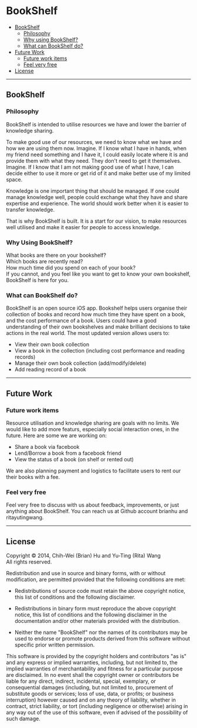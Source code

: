BookShelf
=========

*   [BookShelf](#bookshelf)
    *   [Philosophy](#philosophy)
    *   [Why using BookShelf?](#why-using-bookshelf)
    *   [What can BookShelf do?](#what-can-bookshelf-do)
*   [Future Work](#future-work)
    *   [Future work items](#future-work-items)
    *   [Feel very free](#feel-very-free)
*   [License](#license)

* * *

<h2 id="bookshelf">BookShelf</h2>

<h3 id="philosophy">Philosophy</h3>

BookShelf is intended to utilise resources we have and lower the barrier of knowledge sharing.<br />

To make good use of our resources, we need to know what we have and how we are using them now. 
Imagine. If I know what I have in hands, when my friend need something and I have it, I could easily locate where it is and provide them with what they need. They don't need to get it themselves.
Imagine. If I know that I am not making good use of what I have, I can decide either to use it more or get rid of it and make better use of my limited space.</p>

Knowledge is one important thing that should be managed. If one could manage knowledge well, people could exchange what they have and share expertise and experience. The world should work better when it is easier to transfer knowledge. </p>

That is why BookShelf is built. It is a start for our vision, to make resources well utilised and make it easier for people to access knowledge.</p>


<h3 id="why">Why Using BookShelf?</h3>

What books are there on your bookshelf?<br />
Which books are recently read?<br />
How much time did you spend on each of your book?<br />
If you cannot, and you feel like you want to get to know your own bookshelf, BookShelf is here for you.</p>

<h3 id="what">What can BookShelf do?</h3>

BookShelf is an open source iOS app. Bookshelf helps users organise their collection of books and record how much time they have spent on a book, and the cost performance of a book. Users could have a good understanding of their own bookshelves and make brilliant decisions to take actions in the real world. The most updated version allows users to:
   + View their own book collection
   + View a book in the collection (including cost performance and reading records)
   + Manage their own book collection (add/modify/delete)
   + Add reading record of a book

* * *

<h2 id="futurework">Future Work</h2>


<h3 id="futureworkitems">Future work items</h3>

Resource utilisation and knowledge sharing are goals with no limits. We would like to add more featurs, especially social interaction ones, in the future. Here are some we are working on:
   + Share a book via facebook
   + Lend/Borrow a book from a facebook friend
   + View the status of a book (on shelf or rented out)

We are also planning payment and logistics to facilitate users to rent our their books with a fee. 

<h3 id="feelfree">Feel very free</h3>

Feel very free to discuss with us about feedback, improvements, or just anything about BookShelf.
You can reach us at Github account brianhu and ritayutingwang.

* * *

<h2 id="license">License</h2>

<p>Copyright © 2014, Chih-Wei (Brian) Hu and Yu-Ting (Rita) Wang <br />
All rights reserved.</p>

<p>Redistribution and use in source and binary forms, with or without
modification, are permitted provided that the following conditions are
met:</p>

<ul>
<li><p>Redistributions of source code must retain the above copyright notice,
this list of conditions and the following disclaimer.</p></li>
<li><p>Redistributions in binary form must reproduce the above copyright
notice, this list of conditions and the following disclaimer in the
documentation and/or other materials provided with the distribution.</p></li>
<li><p>Neither the name "BookShelf" nor the names of its contributors may
be used to endorse or promote products derived from this software
without specific prior written permission.</p></li>
</ul>

<p>This software is provided by the copyright holders and contributors "as
is" and any express or implied warranties, including, but not limited
to, the implied warranties of merchantability and fitness for a
particular purpose are disclaimed. In no event shall the copyright owner
or contributors be liable for any direct, indirect, incidental, special,
exemplary, or consequential damages (including, but not limited to,
procurement of substitute goods or services; loss of use, data, or
profits; or business interruption) however caused and on any theory of
liability, whether in contract, strict liability, or tort (including
negligence or otherwise) arising in any way out of the use of this
software, even if advised of the possibility of such damage.</p>


